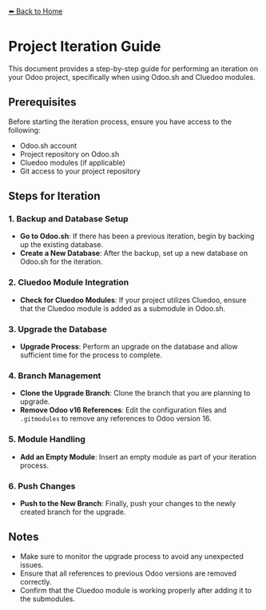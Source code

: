 [⬅️ Back to Home](../README.md)
# Project Iteration Guide

This document provides a step-by-step guide for performing an iteration on your Odoo project, specifically when using Odoo.sh and Cluedoo modules.

## Prerequisites

Before starting the iteration process, ensure you have access to the following:
- Odoo.sh account
- Project repository on Odoo.sh
- Cluedoo modules (if applicable)
- Git access to your project repository

## Steps for Iteration

### 1. Backup and Database Setup
- **Go to Odoo.sh**: If there has been a previous iteration, begin by backing up the existing database.
- **Create a New Database**: After the backup, set up a new database on Odoo.sh for the iteration.

### 2. Cluedoo Module Integration
- **Check for Cluedoo Modules**: If your project utilizes Cluedoo, ensure that the Cluedoo module is added as a submodule in Odoo.sh.

### 3. Upgrade the Database
- **Upgrade Process**: Perform an upgrade on the database and allow sufficient time for the process to complete.

### 4. Branch Management
- **Clone the Upgrade Branch**: Clone the branch that you are planning to upgrade.
- **Remove Odoo v16 References**: Edit the configuration files and `.gitmodules` to remove any references to Odoo version 16.

### 5. Module Handling
- **Add an Empty Module**: Insert an empty module as part of your iteration process.

### 6. Push Changes
- **Push to the New Branch**: Finally, push your changes to the newly created branch for the upgrade.

## Notes

- Make sure to monitor the upgrade process to avoid any unexpected issues.
- Ensure that all references to previous Odoo versions are removed correctly.
- Confirm that the Cluedoo module is working properly after adding it to the submodules.

